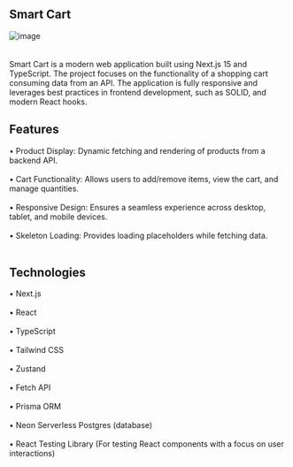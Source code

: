 ## Smart Cart
![image](https://github.com/user-attachments/assets/911960b9-71e0-411f-8738-10a03a6956fe)
<br><br><br>
Smart Cart is a modern web application built using Next.js 15 and TypeScript. The project focuses on the functionality of a shopping cart consuming data from an API. The application is fully responsive and leverages best practices in frontend development, such as SOLID, and modern React hooks.

## Features
• Product Display: Dynamic fetching and rendering of products from a backend API.<br><br>
• Cart Functionality: Allows users to add/remove items, view the cart, and manage quantities.<br><br>
• Responsive Design: Ensures a seamless experience across desktop, tablet, and mobile devices.<br><br>
• Skeleton Loading: Provides loading placeholders while fetching data.<br><br>

## Technologies
• Next.js<br><br>
• React<br><br>
• TypeScript<br><br>
• Tailwind CSS<br><br>
• Zustand<br><br>
• Fetch API<br><br>
• Prisma ORM<br><br>
• Neon Serverless Postgres (database)<br><br>
• React Testing Library (For testing React components with a focus on user interactions)<br><br>
